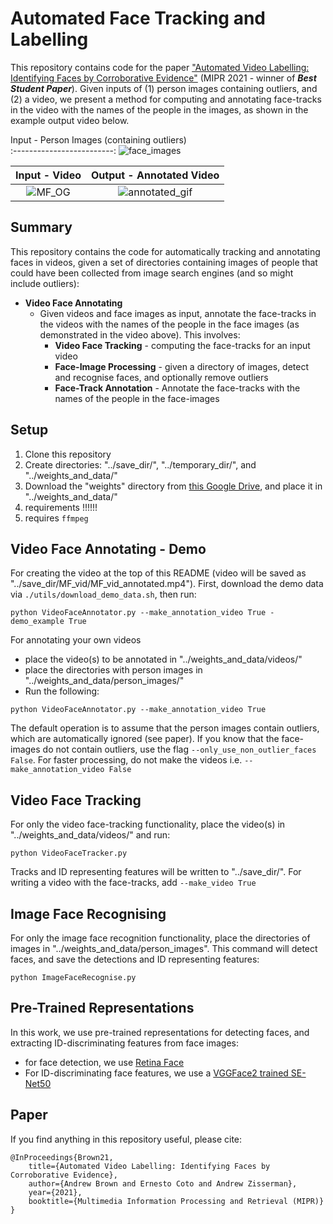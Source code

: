 # Automated Face Tracking and Labelling
This repository contains code for the paper ["Automated Video Labelling: Identifying Faces by Corroborative Evidence"](https://arxiv.org/abs/2102.05645) (MIPR 2021 - winner of **_Best Student Paper_**). Given inputs of (1) person images containing outliers, and (2) a video, we present a method for computing and annotating face-tracks in the video with the names of the people in the images, as shown in the example output video below.

Input - Person Images (containing outliers)   
:-------------------------:
![face_images](https://user-images.githubusercontent.com/44160842/177529261-2b57e30a-6af8-47c0-bba5-545bef2465dc.jpg)

Input - Video             |  Output - Annotated Video
:-------------------------:|:-------------------------:
![MF_OG](https://user-images.githubusercontent.com/44160842/177526502-509af5ce-37a6-4207-ade1-b49ca398a1b0.gif)  |  ![annotated_gif](https://user-images.githubusercontent.com/44160842/177524977-7bedc208-41dc-4253-b619-e0c8b6b9eaac.gif)

**Summary**
---
This repository contains the code for automatically tracking and annotating faces in videos, given a set of directories containing images of people that could have been collected from image search engines (and so might include outliers):

+ **Video Face Annotating**
    - Given videos and face images as input, annotate the face-tracks in the videos with the names of the people in the face images (as demonstrated in the video above). This involves: 
        * **Video Face Tracking** - computing the face-tracks for an input video
        * **Face-Image Processing** - given a directory of images, detect and recognise faces, and optionally remove outliers
        * **Face-Track Annotation** - Annotate the face-tracks with the names of the people in the face-images
    


**Setup**
---
1) Clone this repository
2) Create directories: "../save_dir/", "../temporary_dir/", and "../weights_and_data/"
3) Download the "weights" directory from [this Google Drive](https://drive.google.com/drive/folders/180Kx3DH2gvqnMKBIn7baE6vr8KeLXKWM?usp=sharing), and place it in "../weights_and_data/"
3) requirements !!!!!!
4) requires ```ffmpeg```

**Video Face Annotating - Demo**
---
For creating the video at the top of this README (video will be saved as "../save_dir/MF_vid/MF_vid_annotated.mp4"). First, download the demo data via ```./utils/download_demo_data.sh```, then run:
```
python VideoFaceAnnotator.py --make_annotation_video True -demo_example True
```

For annotating your own videos
+ place the video(s) to be annotated in "../weights_and_data/videos/"
+ place the directories with person images in "../weights_and_data/person_images/"
+ Run the following:
```
python VideoFaceAnnotator.py --make_annotation_video True
```

The default operation is to assume that the person images contain outliers, which are automatically ignored (see paper). If you know that the face-images do not contain outliers, use the flag ```--only_use_non_outlier_faces False```. For faster processing, do not make the videos i.e. ```--make_annotation_video False```

**Video Face Tracking**
---
For only the video face-tracking functionality, place the video(s) in "../weights_and_data/videos/" and run:
```
python VideoFaceTracker.py
```
Tracks and ID representing features will be written to "../save_dir/". For writing a video with the face-tracks, add ```--make_video True```

**Image Face Recognising**
---
For only the image face recognition functionality, place the directories of images in "../weights_and_data/person_images". This command will detect faces, and save the detections and ID representing features: 
```
python ImageFaceRecognise.py 
```

Pre-Trained Representations
---
In this work, we use pre-trained representations for detecting faces, and extracting ID-discriminating features from face images:
+ for face detection, we use [Retina Face](https://github.com/biubug6/Pytorch_Retinaface)
+ For ID-discriminating face features, we use a [VGGFace2 trained SE-Net50](https://github.com/ox-vgg/vgg_face2)


## Paper

If you find anything in this repository useful, please cite:
```
@InProceedings{Brown21,
    title={Automated Video Labelling: Identifying Faces by Corroborative Evidence},
    author={Andrew Brown and Ernesto Coto and Andrew Zisserman},
    year={2021},
    booktitle={Multimedia Information Processing and Retrieval (MIPR)}
}
```
